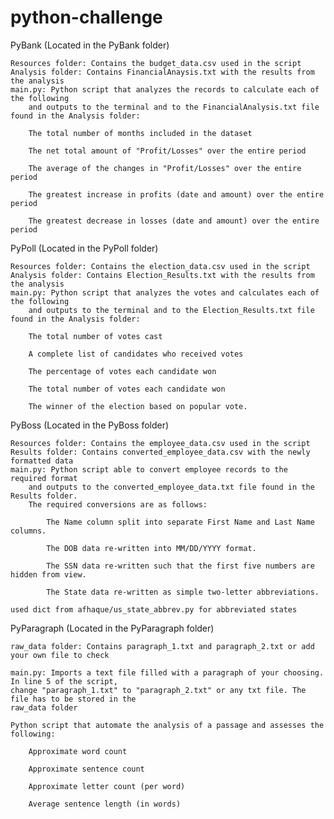 # python-challenge
PyBank (Located in the PyBank folder)

    Resources folder: Contains the budget_data.csv used in the script
    Analysis folder: Contains FinancialAnaysis.txt with the results from the analysis
    main.py: Python script that analyzes the records to calculate each of the following 
        and outputs to the terminal and to the FinancialAnalysis.txt file found in the Analysis folder:

        The total number of months included in the dataset

        The net total amount of "Profit/Losses" over the entire period

        The average of the changes in "Profit/Losses" over the entire period

        The greatest increase in profits (date and amount) over the entire period

        The greatest decrease in losses (date and amount) over the entire period

PyPoll (Located in the PyPoll folder)

    Resources folder: Contains the election_data.csv used in the script
    Analysis folder: Contains Election_Results.txt with the results from the analysis
    main.py: Python script that analyzes the votes and calculates each of the following 
        and outputs to the terminal and to the Election_Results.txt file found in the Analysis folder:

        The total number of votes cast

        A complete list of candidates who received votes

        The percentage of votes each candidate won

        The total number of votes each candidate won

        The winner of the election based on popular vote.

PyBoss (Located in the PyBoss folder)

    Resources folder: Contains the employee_data.csv used in the script
    Results folder: Contains converted_employee_data.csv with the newly formatted data
    main.py: Python script able to convert employee records to the required format 
        and outputs to the converted_employee_data.txt file found in the Results folder.
        The required conversions are as follows:

            The Name column split into separate First Name and Last Name columns.

            The DOB data re-written into MM/DD/YYYY format.

            The SSN data re-written such that the first five numbers are hidden from view.

            The State data re-written as simple two-letter abbreviations.
        
    used dict from afhaque/us_state_abbrev.py for abbreviated states

PyParagraph (Located in the PyParagraph folder)

    raw_data folder: Contains paragraph_1.txt and paragraph_2.txt or add your own file to check

    main.py: Imports a text file filled with a paragraph of your choosing. In line 5 of the script,
    change "paragraph_1.txt" to "paragraph_2.txt" or any txt file. The file has to be stored in the
    raw_data folder
    
    Python script that automate the analysis of a passage and assesses the following:

        Approximate word count

        Approximate sentence count

        Approximate letter count (per word)

        Average sentence length (in words)
        
